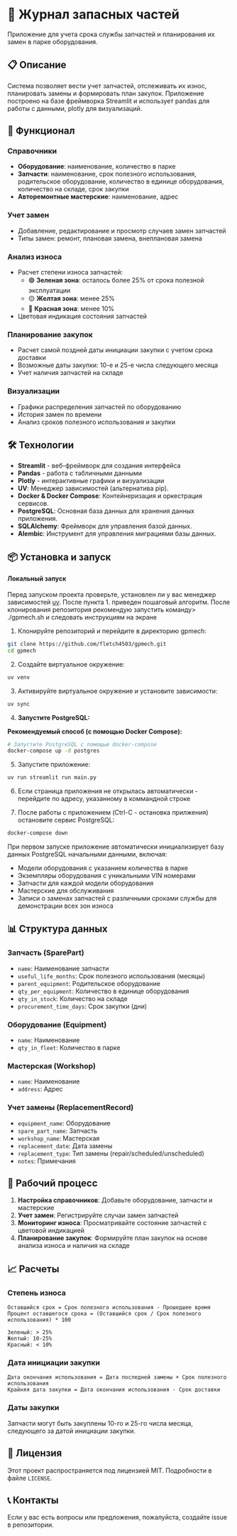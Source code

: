 # 🔧 Журнал запасных частей

Приложение для учета срока службы запчастей и планирования их замен в парке оборудования.

## 📋 Описание

Система позволяет вести учет запчастей, отслеживать их износ, планировать замены и формировать план закупок. Приложение построено на базе фреймворка Streamlit и использует pandas для работы с данными, plotly для визуализаций.

## 🚀 Функционал

### Справочники

- **Оборудование**: наименование, количество в парке
- **Запчасти**: наименование, срок полезного использования, родительское оборудование, количество в единице оборудования, количество на складе, срок закупки
- **Авторемонтные мастерские**: наименование, адрес

### Учет замен

- Добавление, редактирование и просмотр случаев замен запчастей
- Типы замен: ремонт, плановая замена, внеплановая замена

### Анализ износа

- Расчет степени износа запчастей:
  - 🟢 **Зеленая зона**: осталось более 25% от срока полезной эксплуатации
  - 🟡 **Желтая зона**: менее 25%
  - 🔴 **Красная зона**: менее 10%
- Цветовая индикация состояния запчастей

### Планирование закупок

- Расчет самой поздней даты инициации закупки с учетом срока доставки
- Возможные даты закупки: 10-е и 25-е числа следующего месяца
- Учет наличия запчастей на складе

### Визуализации

- Графики распределения запчастей по оборудованию
- История замен по времени
- Анализ сроков полезного использования и закупки

## 🛠 Технологии

- **Streamlit** - веб-фреймворк для создания интерфейса
- **Pandas** - работа с табличными данными
- **Plotly** - интерактивные графики и визуализации
- **UV**: Менеджер зависимостей (альтернатива pip).
- **Docker & Docker Compose**: Контейнеризация и оркестрация сервисов.
- **PostgreSQL**: Основная база данных для хранения данных приложения.
- **SQLAlchemy**: Фреймворк для управления базой данных.
- **Alembic**: Инструмент для управления миграциями базы данных.

## 📦 Установка и запуск

#### Локальный запуск

Перед запуском проекта проверьте, установлен ли у вас менеджер зависимостей [uv](https://docs.astral.sh/uv/).
После пункта 1. приведен пошаговый алгоритм. 
После клонирования репозитория рекомендую запустить команду> ./gpmech.sh и следовать инструкциям на экране

1. Клонируйте репозиторий и перейдите в директорию gpmech:

```bash
git clone https://github.com/fletch4503/gpmech.git
cd gpmech
```

2. Создайте виртуальное окружение:

```bash
uv venv
```

3. Активируйте виртуальное окружение и установите зависимости:

```bash
uv sync
```

4. **Запустите PostgreSQL:**

**Рекомендуемый способ (с помощью Docker Compose):**

```bash
# Запустите PostgreSQL с помощью docker-compose
docker-compose up -d postgres
```

5. Запустите приложение:

```bash
uv run streamlit run main.py
```

6. Если страница приложения не открылась автоматически - перейдите по адресу, указанному в коммандной строке

7. После работы с приложением (Ctrl-C - остановка прилжения) остановите сервис PostgreSQL:

```bash
docker-compose down
```

При первом запуске приложение автоматически инициализирует базу данных PostgreSQL начальными данными, включая:

- Модели оборудования с указанием количества в парке
- Экземпляры оборудования с уникальными VIN номерами
- Запчасти для каждой модели оборудования
- Мастерские для обслуживания
- Записи о заменах запчастей с различными сроками службы для демонстрации всех зон износа

## 📊 Структура данных

### Запчасть (SparePart)

- `name`: Наименование запчасти
- `useful_life_months`: Срок полезного использования (месяцы)
- `parent_equipment`: Родительское оборудование
- `qty_per_equipment`: Количество в единице оборудования
- `qty_in_stock`: Количество на складе
- `procurement_time_days`: Срок закупки (дни)

### Оборудование (Equipment)

- `name`: Наименование
- `qty_in_fleet`: Количество в парке

### Мастерская (Workshop)

- `name`: Наименование
- `address`: Адрес

### Учет замены (ReplacementRecord)

- `equipment_name`: Оборудование
- `spare_part_name`: Запчасть
- `workshop_name`: Мастерская
- `replacement_date`: Дата замены
- `replacement_type`: Тип замены (repair/scheduled/unscheduled)
- `notes`: Примечания

## 🔄 Рабочий процесс

1. **Настройка справочников**: Добавьте оборудование, запчасти и мастерские
2. **Учет замен**: Регистрируйте случаи замен запчастей
3. **Мониторинг износа**: Просматривайте состояние запчастей с цветовой индикацией
4. **Планирование закупок**: Формируйте план закупок на основе анализа износа и наличия на складе

## 📈 Расчеты

### Степень износа

```text
Оставшийся срок = Срок полезного использования - Прошедшее время
Процент оставшегося срока = (Оставшийся срок / Срок полезного использования) * 100

Зеленый: > 25%
Желтый: 10-25%
Красный: < 10%
```

### Дата инициации закупки

```text
Дата окончания использования = Дата последней замены + Срок полезного использования
Крайняя дата закупки = Дата окончания использования - Срок доставки
```

### Даты закупки

Запчасти могут быть закуплены 10-го и 25-го числа месяца, следующего за датой инициации закупки.

## 📝 Лицензия

Этот проект распространяется под лицензией MIT. Подробности в файле `LICENSE`.

## 📞 Контакты

Если у вас есть вопросы или предложения, пожалуйста, создайте issue в репозитории.

